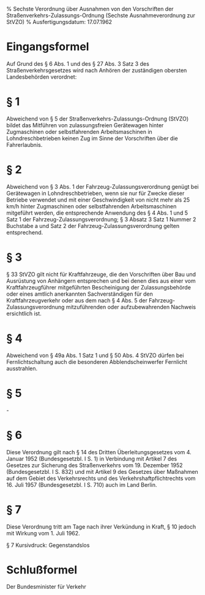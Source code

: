 % Sechste Verordnung über Ausnahmen von den Vorschriften der Straßenverkehrs-Zulassungs-Ordnung  (Sechste Ausnahmeverordnung zur StVZO)
% Ausfertigungsdatum: 17.07.1962
 
# Eingangsformel

Auf Grund des § 6 Abs. 1 und des § 27 Abs. 3 Satz 3 des Straßenverkehrsgesetzes wird nach Anhören der zuständigen obersten Landesbehörden verordnet:

# § 1

Abweichend von § 5 der Straßenverkehrs-Zulassungs-Ordnung (StVZO) bildet das Mitführen von zulassungsfreien Gerätewagen hinter Zugmaschinen oder selbstfahrenden Arbeitsmaschinen in Lohndreschbetrieben keinen Zug im Sinne der Vorschriften über die Fahrerlaubnis.

# § 2

Abweichend von § 3 Abs. 1 der Fahrzeug-Zulassungsverordnung genügt bei Gerätewagen in Lohndreschbetrieben, wenn sie nur für Zwecke dieser Betriebe verwendet und mit einer Geschwindigkeit von nicht mehr als 25 km/h hinter Zugmaschinen oder selbstfahrenden Arbeitsmaschinen mitgeführt werden, die entsprechende Anwendung des § 4 Abs. 1 und 5 Satz 1 der Fahrzeug-Zulassungsverordnung; § 3 Absatz 3 Satz 1 Nummer 2 Buchstabe a und Satz 2 der Fahrzeug-Zulassungsverordnung gelten entsprechend.

# § 3

§ 33 StVZO gilt nicht für Kraftfahrzeuge, die den Vorschriften über Bau und Ausrüstung von Anhängern entsprechen und bei denen dies aus einer vom Kraftfahrzeugführer mitgeführten Bescheinigung der Zulassungsbehörde oder eines amtlich anerkannten Sachverständigen für den Kraftfahrzeugverkehr oder aus dem nach § 4 Abs. 5 der Fahrzeug-Zulassungsverordnung mitzuführenden oder aufzubewahrenden Nachweis ersichtlich ist.

# § 4

Abweichend von § 49a Abs. 1 Satz 1 und § 50 Abs. 4 StVZO dürfen bei Fernlichtschaltung auch die besonderen Abblendscheinwerfer Fernlicht ausstrahlen.

# § 5

\-

# § 6

Diese Verordnung gilt nach § 14 des Dritten Überleitungsgesetzes vom 4. Januar 1952 (Bundesgesetzbl. I S. 1) in Verbindung mit Artikel 7 des Gesetzes zur Sicherung des Straßenverkehrs vom 19. Dezember 1952 (Bundesgesetzbl. I S. 832) und mit Artikel 9 des Gesetzes über Maßnahmen auf dem Gebiet des Verkehrsrechts und des Verkehrshaftpflichtrechts vom 16. Juli 1957 (Bundesgesetzbl. I S. 710) auch im Land Berlin.

# § 7

Diese Verordnung tritt am Tage nach ihrer Verkündung in Kraft, § 10 jedoch mit Wirkung vom 1. Juli 1962.

§ 7 Kursivdruck: Gegenstandslos

# Schlußformel

Der Bundesminister für Verkehr

